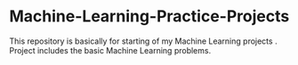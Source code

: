 # Machine-Learning-Practice-Projects
This repository is basically for starting of my Machine Learning projects .
Project includes the basic Machine Learning problems.
